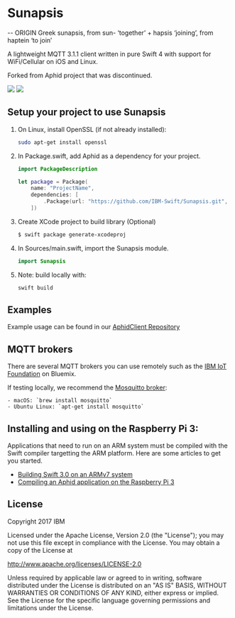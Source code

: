 # Sunapsis

--
ORIGIN
Greek sunapsis, from sun- ‘together’ + hapsis ‘joining’, from haptein ‘to join’

A lightweight MQTT 3.1.1 client written in pure Swift 4 with support for WiFi/Cellular on iOS and Linux. 

Forked from Aphid project that was discontinued.

![](https://img.shields.io/badge/Swift-4%20RELEASE-orange.svg?style=flat)
![](https://img.shields.io/badge/platform-Linux,%20macOS,%20ARM%20Linux-blue.svg?style=flat)

## Setup your project to use Sunapsis 

1. On Linux, install OpenSSL (if not already installed):

    ```bash
    sudo apt-get install openssl
    ```

2. In Package.swift, add Aphid as a dependency for your project.

    ```swift
    import PackageDescription

    let package = Package(
        name: "ProjectName",
        dependencies: [
            .Package(url: "https://github.com/IBM-Swift/Sunapsis.git", majorVersion: 0)
        ])
    ```
3. Create XCode project to build library (Optional)

    ```bash
    $ swift package generate-xcodeproj
    ```

4. In Sources/main.swift, import the Sunapsis module.

    ```swift
    import Sunapsis
    ```

5. Note: build locally with:

    ```bash
    swift build
    ```

## Examples

Example usage can be found in our [AphidClient Repository](https://github.com/IBM-Swift/AphidClient)

## MQTT brokers

There are several MQTT brokers you can use remotely such as the [IBM IoT Foundation](http://www.ibm.com/cloud-computing/bluemix/internet-of-things/) on Bluemix.

If testing locally, we recommend the [Mosquitto broker](https://mosquitto.org/):

    - macOS: `brew install mosquitto`
    - Ubuntu Linux: `apt-get install mosquitto`
    
## Installing and using on the Raspberry Pi 3:

Applications that need to run on an ARM system must be compiled with the Swift compiler targetting the ARM platform. Here are some articles to get you started.

- [Building Swift 3.0 on an ARMv7 system](http://dev.iachieved.it/iachievedit/building-swift-3-0-on-an-armv7-system/)
- [Compiling an Aphid application on the Raspberry Pi 3](https://github.com/IBM-Swift/Aphid/wiki/Compiling-an-Aphid-Application-on-the-Pi-3)

## License

Copyright 2017 IBM

Licensed under the Apache License, Version 2.0 (the "License"); you may not use this file except in compliance with the License. You may obtain a copy of the License at

http://www.apache.org/licenses/LICENSE-2.0

Unless required by applicable law or agreed to in writing, software distributed under the License is distributed on an "AS IS" BASIS, WITHOUT WARRANTIES OR CONDITIONS OF ANY KIND, either express or implied. See the License for the specific language governing permissions and limitations under the License.
